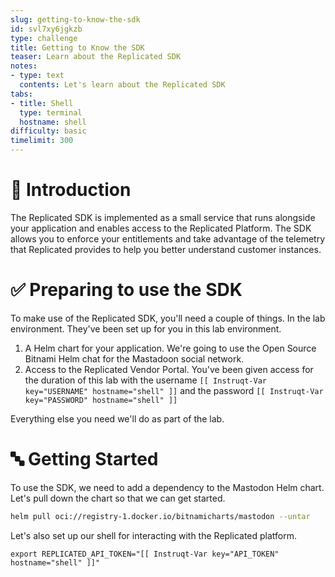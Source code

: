 ```yaml
---
slug: getting-to-know-the-sdk
id: svl7xy6jgkzb
type: challenge
title: Getting to Know the SDK
teaser: Learn about the Replicated SDK
notes:
- type: text
  contents: Let's learn about the Replicated SDK
tabs:
- title: Shell
  type: terminal
  hostname: shell
difficulty: basic
timelimit: 300
---
```


👋 Introduction
===============

The Replicated SDK is implemented as a small service that runs
alongside your application and enables access to the Replicated
Platform. The SDK allows you to enforce your entitlements and
take advantage of the telemetry that Replicated provides to help
you better understand customer instances.

✅ Preparing to use the SDK
===========================

To make use of the Replicated SDK, you'll need a couple of
things. In the lab environment. They've been set up for you
in this lab environment.

1. A Helm chart for your application. We're going to use the
   Open Source Bitnami Helm chat for the Mastadoon social network.
2. Access to the Replicated Vendor Portal. You've been given
   access for the duration of this lab with the username
   `[[ Instruqt-Var key="USERNAME" hostname="shell" ]]` and
   the password `[[ Instruqt-Var key="PASSWORD" hostname="shell" ]]`

Everything else you need we'll do as part of the lab.

🔤 Getting Started
==================

To use the SDK, we need to add a dependency to the Mastodon
Helm chart. Let's pull down the chart so that we can get
started.

```bash
helm pull oci://registry-1.docker.io/bitnamicharts/mastodon --untar
```

Let's also set up our shell for interacting with the Replicated
platform.

```
export REPLICATED_API_TOKEN="[[ Instruqt-Var key="API_TOKEN" hostname="shell" ]]"
```
